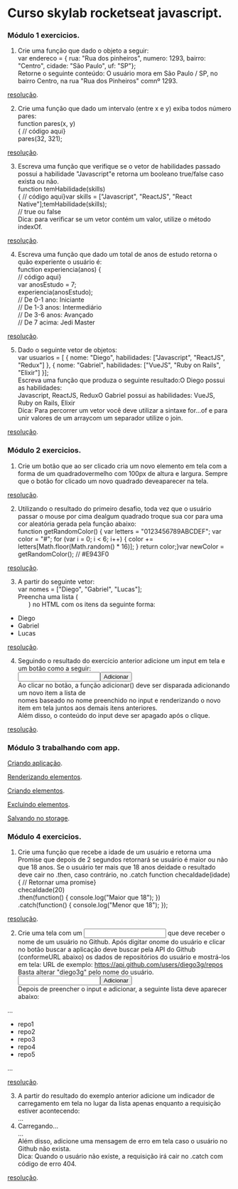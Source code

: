 # Curso skylab rocketseat javascript.

### Módulo 1 exercicios.

1. Crie uma função que dado o objeto a seguir:  
var endereco = {  rua: "Rua dos pinheiros",  numero: 1293,  bairro: "Centro",  cidade: "São Paulo",  uf: "SP"};  
Retorne o seguinte conteúdo: O usuário mora em São Paulo / SP, no bairro Centro, na rua "Rua dos Pinheiros" comnº 1293.  

[resolução](https://github.com/ArnaldoBatista/curso-skylab-rocketseat-js/blob/master/modulo_1.html#L13).  

2. Crie uma função que dado um intervalo (entre x e y) exiba todos número pares:  
function pares(x, y)  
{  // código aqui}  
pares(32, 321);  

[resolução](https://github.com/ArnaldoBatista/curso-skylab-rocketseat-js/blob/master/modulo_1.html#L30).  

3. Escreva uma função que verifique se o vetor de habilidades passado possui a habilidade "Javascript"e retorna um booleano true/false caso exista ou não.  
function temHabilidade(skills)  
{  // código aqui}var skills = ["Javascript", "ReactJS", "React Native"];temHabilidade(skills);  
// true ou false  
Dica: para verificar se um vetor contém um valor, utilize o método indexOf.  

[resolução](https://github.com/ArnaldoBatista/curso-skylab-rocketseat-js/blob/master/modulo_1.html#L42).  

4. Escreva uma função que dado um total de anos de estudo retorna o quão experiente o usuário é:  
function experiencia(anos) {    
// código aqui}  
var anosEstudo = 7;  
experiencia(anosEstudo);  
// De 0-1 ano: Iniciante  
// De 1-3 anos: Intermediário  
// De 3-6 anos: Avançado  
// De 7 acima: Jedi Master  

[resolução](https://github.com/ArnaldoBatista/curso-skylab-rocketseat-js/blob/master/modulo_1.html#L54).  

5. Dado o seguinte vetor de objetos:  
var usuarios = [  {    nome: "Diego",    habilidades: ["Javascript", "ReactJS", "Redux"]  },  {    nome: "Gabriel",    habilidades: ["VueJS", "Ruby on Rails", "Elixir"]  }];  
Escreva uma função que produza o seguinte resultado:O Diego possui as habilidades:  
Javascript, ReactJS, ReduxO Gabriel possui as habilidades: VueJS, Ruby on Rails, Elixir  
Dica: Para percorrer um vetor você deve utilizar a sintaxe for...of e para unir valores de um arraycom um separador utilize o join.

[resolução](https://github.com/ArnaldoBatista/curso-skylab-rocketseat-js/blob/master/modulo_1.html#L72).  

### Módulo 2 exercicios.  

1. Crie um botão que ao ser clicado cria um novo elemento em tela com a forma de um quadradovermelho com 100px de altura e     largura. Sempre que o botão for clicado um novo quadrado deveaparecer na tela.  

[resolução](https://github.com/ArnaldoBatista/curso-skylab-rocketseat-js/blob/master/modulo_2.html#L29).  

2. Utilizando o resultado do primeiro desafio, toda vez que o usuário passar o mouse por cima dealgum quadrado troque sua cor   para uma cor aleatória gerada pela função abaixo:  
function getRandomColor() {  var letters = "0123456789ABCDEF";  var color = "#";  for (var i = 0; i < 6; i++) {    color +=   letters[Math.floor(Math.random() * 16)];  }  return color;}var newColor = getRandomColor(); // #E943F0  

[resolução](https://github.com/ArnaldoBatista/curso-skylab-rocketseat-js/blob/master/modulo_2.html#L20).  

3. A partir do seguinte vetor:  
var nomes = ["Diego", "Gabriel", "Lucas"];  
Preencha uma lista (<ul>) no HTML com os itens da seguinte forma:  
* Diego  
* Gabriel  
* Lucas  
  
[resolução](https://github.com/ArnaldoBatista/curso-skylab-rocketseat-js/blob/master/modulo_2.html#L48).  

4. Seguindo o resultado do exercício anterior adicione um input em tela e um botão como a seguir:  
<input type="text" name="nome"><button onClick="adicionar()">Adicionar</button>  
Ao clicar no botão, a função adicionar() deve ser disparada adicionando um novo item a lista de  
nomes baseado no nome preenchido no input e renderizando o novo item em tela juntos aos demais itens anteriores.  
Além disso, o conteúdo do input deve ser apagado após o clique. 

[resolução](https://github.com/ArnaldoBatista/curso-skylab-rocketseat-js/blob/master/modulo_2.html#L58).  

### Módulo 3 trabalhando com app.  

[Criando aplicação](https://github.com/ArnaldoBatista/curso-skylab-rocketseat-js/blob/master/modulo_3.html).  

[Renderizando elementos](https://github.com/ArnaldoBatista/curso-skylab-rocketseat-js/blob/master/modulo_3.html#L20).  

[Criando elementos](https://github.com/ArnaldoBatista/curso-skylab-rocketseat-js/blob/master/modulo_3.html#L46).  

[Excluindo elementos](https://github.com/ArnaldoBatista/curso-skylab-rocketseat-js/blob/master/modulo_3.html#L56).

[Salvando no storage](https://github.com/ArnaldoBatista/curso-skylab-rocketseat-js/blob/master/modulo_3.html#L62).  

### Módulo 4 exercicios.  

1. Crie uma função que recebe a idade de um usuário e retorna uma Promise que depois de 2 segundos retornará se usuário é maior ou não que 18 anos. Se o usuário ter mais que 18 anos deidade o resultado deve cair no .then, caso contrário, no .catch    function checaIdade(idade)  
{  // Retornar uma promise}  
checaIdade(20)  
.then(function() { console.log("Maior que 18"); })  
.catch(function() { console.log("Menor que 18"); });  

[resolução](https://github.com/ArnaldoBatista/curso-skylab-rocketseat-js/blob/master/modulo_4.html#L66).  

2. Crie uma tela com um <input> que deve receber o nome de um usuário no Github. Após digitar onome do usuário e clicar no botão buscar a aplicação deve buscar pela API do Github (conformeURL abaixo) os dados de repositórios do usuário e mostrá-los em tela:    URL de exemplo: https://api.github.com/users/diego3g/repos Basta alterar "diego3g" pelo nome do usuário.  
<input type="text" name="user"><button onclick="">Adicionar</button>  
Depois de preencher o input e adicionar, a seguinte lista deve aparecer abaixo:  

...
<ul>  
<li>repo1</li>  
<li>repo2</li>  
<li>repo3</li>  
<li>repo4</li>  
<li>repo5</li>  
</ul>  
...

[resolução](https://github.com/ArnaldoBatista/curso-skylab-rocketseat-js/blob/master/modulo_4.html#L85).  

3. A partir do resultado do exemplo anterior adicione um indicador de carregamento em tela no lugar
da lista apenas enquanto a requisição estiver acontecendo:  
...<li>Carregando...</li>...  
Além disso, adicione uma mensagem de erro em tela caso o usuário no Github não exista.  
Dica: Quando o usuário não existe, a requisição irá cair no .catch com código de erro 404.  

[resolução](https://github.com/ArnaldoBatista/curso-skylab-rocketseat-js/blob/master/modulo_4.html#L112).
